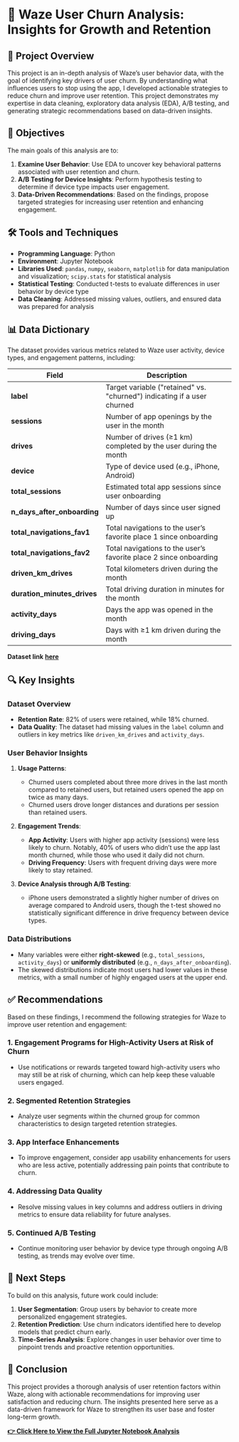 # 🚗 Waze User Churn Analysis: Insights for Growth and Retention


## 📄 Project Overview

This project is an in-depth analysis of Waze’s user behavior data, with the goal of identifying key drivers of user churn. By understanding what influences users to stop using the app, I developed actionable strategies to reduce churn and improve user retention. This project demonstrates my expertise in data cleaning, exploratory data analysis (EDA), A/B testing, and generating strategic recommendations based on data-driven insights.

## 🎯 Objectives

The main goals of this analysis are to:

1. **Examine User Behavior**: Use EDA to uncover key behavioral patterns associated with user retention and churn.
2. **A/B Testing for Device Insights**: Perform hypothesis testing to determine if device type impacts user engagement.
3. **Data-Driven Recommendations**: Based on the findings, propose targeted strategies for increasing user retention and enhancing engagement.

## 🛠 Tools and Techniques

- **Programming Language**: Python
- **Environment**: Jupyter Notebook
- **Libraries Used**: `pandas`, `numpy`, `seaborn`, `matplotlib` for data manipulation and visualization; `scipy.stats` for statistical analysis
- **Statistical Testing**: Conducted t-tests to evaluate differences in user behavior by device type
- **Data Cleaning**: Addressed missing values, outliers, and ensured data was prepared for analysis

## 📊 Data Dictionary

The dataset provides various metrics related to Waze user activity, device types, and engagement patterns, including:

| Field                    | Description                                                                 |
|--------------------------|-----------------------------------------------------------------------------|
| **label**                | Target variable ("retained" vs. "churned") indicating if a user churned     |
| **sessions**             | Number of app openings by the user in the month                             |
| **drives**               | Number of drives (≥1 km) completed by the user during the month             |
| **device**               | Type of device used (e.g., iPhone, Android)                                 |
| **total_sessions**       | Estimated total app sessions since user onboarding                          |
| **n_days_after_onboarding** | Number of days since user signed up                                    |
| **total_navigations_fav1**   | Total navigations to the user’s favorite place 1 since onboarding     |
| **total_navigations_fav2**   | Total navigations to the user’s favorite place 2 since onboarding     |
| **driven_km_drives**     | Total kilometers driven during the month                                    |
| **duration_minutes_drives**  | Total driving duration in minutes for the month                       |
| **activity_days**        | Days the app was opened in the month                                        |
| **driving_days**         | Days with ≥1 km driven during the month                                     |

**Dataset link** [**here**](https://github.com/jimi121/PYTHON-PROJECTS/blob/main/Waze%20App%20Users%20Churn%20Analysis/waze_dataset.csv)

## 🔍 Key Insights

### Dataset Overview

- **Retention Rate**: 82% of users were retained, while 18% churned.
- **Data Quality**: The dataset had missing values in the `label` column and outliers in key metrics like `driven_km_drives` and `activity_days`.

### User Behavior Insights

1. **Usage Patterns**: 
   - Churned users completed about three more drives in the last month compared to retained users, but retained users opened the app on twice as many days.
   - Churned users drove longer distances and durations per session than retained users.

2. **Engagement Trends**:
   - **App Activity**: Users with higher app activity (sessions) were less likely to churn. Notably, 40% of users who didn’t use the app last month churned, while those who used it daily did not churn.
   - **Driving Frequency**: Users with frequent driving days were more likely to stay retained.

3. **Device Analysis through A/B Testing**:
   - iPhone users demonstrated a slightly higher number of drives on average compared to Android users, though the t-test showed no statistically significant difference in drive frequency between device types.

### Data Distributions

- Many variables were either **right-skewed** (e.g., `total_sessions`, `activity_days`) or **uniformly distributed** (e.g., `n_days_after_onboarding`).
- The skewed distributions indicate most users had lower values in these metrics, with a small number of highly engaged users at the upper end.

## ✅ Recommendations

Based on these findings, I recommend the following strategies for Waze to improve user retention and engagement:

### 1. **Engagement Programs for High-Activity Users at Risk of Churn**
   - Use notifications or rewards targeted toward high-activity users who may still be at risk of churning, which can help keep these valuable users engaged.

### 2. **Segmented Retention Strategies**
   - Analyze user segments within the churned group for common characteristics to design targeted retention strategies.

### 3. **App Interface Enhancements**
   - To improve engagement, consider app usability enhancements for users who are less active, potentially addressing pain points that contribute to churn.

### 4. **Addressing Data Quality**
   - Resolve missing values in key columns and address outliers in driving metrics to ensure data reliability for future analyses.

### 5. **Continued A/B Testing**
   - Continue monitoring user behavior by device type through ongoing A/B testing, as trends may evolve over time.

## 🔮 Next Steps

To build on this analysis, future work could include:

1. **User Segmentation**: Group users by behavior to create more personalized engagement strategies.
2. **Retention Prediction**: Use churn indicators identified here to develop models that predict churn early.
3. **Time-Series Analysis**: Explore changes in user behavior over time to pinpoint trends and proactive retention opportunities.

## 📌 Conclusion

This project provides a thorough analysis of user retention factors within Waze, along with actionable recommendations for improving user satisfaction and reducing churn. The insights presented here serve as a data-driven framework for Waze to strengthen its user base and foster long-term growth.

[**👉 Click Here to View the Full Jupyter Notebook Analysis**](https://github.com/jimi121/PYTHON-PROJECTS/blob/main/Waze%20App%20Users%20Churn%20Analysis/Waze%20App%20analysis.ipynb) <!-- Replace with actual URL -->
